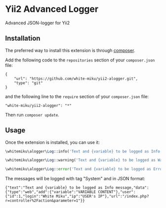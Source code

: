 Yii2 Advanced Logger
====================
Advanced JSON-logger for Yii2

Installation
------------

The preferred way to install this extension is through [composer](http://getcomposer.org/download/).

Add the following code to the `repositories` section of your `composer.json` file:

```
{
    "url": "https://github.com/white-miku/yii2-alogger.git",
    "type": "git"
}
```
and the following line to the `require` section of your `composer.json` file:

```
"white-miku/yii2-alogger": "*"
```
Then run `composer update`.


Usage
-----

Once the extension is installed, you can use it:

```php
\whitemiku\alogger\Log::info('Text and {variable} to be logged as Info message', ['variable' => $variable]);
```

```php
\whitemiku\alogger\Log::warning('Text and {variable} to be logged as Warning message', ['variable' => $variable]);
```

```php
\whitemiku\alogger\Log::error('Text and {variable} to be logged as Error message', ['variable' => $variable]);
```

The messages will be logged with tag "System" and in JSON format:
```
{"text":"Text and {variable} to be logged as Info message,"data":{"type":"web","add":{"variable":"VARIABLE CONTENT"},"user":{"id":1,"login":"White Miku","ip":"USER's IP"},"url":"/index.php?r=controller%2Faction&parameter=1"}}
```
